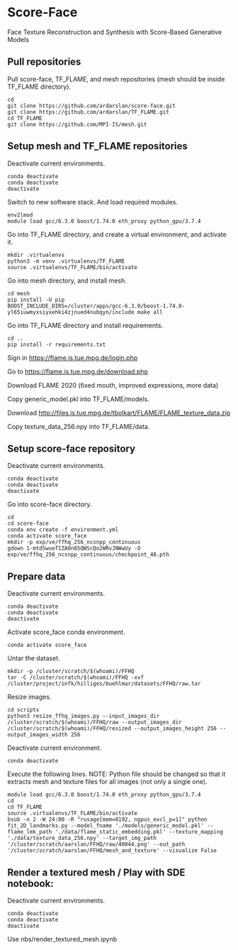 # Score-Face

Face Texture Reconstruction and Synthesis with Score-Based Generative Models

## Pull repositories

Pull score-face, TF_FLAME, and mesh repositories (mesh should be inside TF_FLAME directory).

```
cd
git clone https://github.com/ardarslan/score-face.git
git clone https://github.com/ardarslan/TF_FLAME.git
cd TF_FLAME
git clone https://github.com/MPI-IS/mesh.git
```

## Setup mesh and TF_FLAME repositories

Deactivate current environments.
```
conda deactivate
conda deactivate
deactivate
```

Switch to new software stack. And load required modules.
```
env2lmod
module load gcc/6.3.0 boost/1.74.0 eth_proxy python_gpu/3.7.4
```

Go into TF_FLAME directory, and create a virtual environment, and activate it.
```
mkdir .virtualenvs
python3 -m venv .virtualenvs/TF_FLAME
source .virtualenvs/TF_FLAME/bin/activate
```

Go into mesh directory, and install mesh.
```
cd mesh
pip install -U pip
BOOST_INCLUDE_DIRS=/cluster/apps/gcc-6.3.0/boost-1.74.0-yl65iuwmyxsiyxehki4zjnued4nubqyn/include make all
```

Go into TF_FLAME directory and install requirements.
```
cd ..
pip install -r requirements.txt
```

Sign in https://flame.is.tue.mpg.de/login.php

Go to https://flame.is.tue.mpg.de/download.php

Download FLAME 2020 (fixed mouth, improved expressions, more data)

Copy generic_model.pkl into TF_FLAME/models.

Download http://files.is.tue.mpg.de/tbolkart/FLAME/FLAME_texture_data.zip

Copy texture_data_256.npy into TF_FLAME/data.

## Setup score-face repository

Deactivate current environments.
```
conda deactivate
conda deactivate
deactivate
```

Go into score-face directory.
```
cd
cd score-face
conda env create -f environment.yml
conda activate score_face
mkdir -p exp/ve/ffhq_256_ncsnpp_continuous
gdown 1-mtdSwuefIZA0n85QWScQo2WRvJNWwUy -O exp/ve/ffhq_256_ncsnpp_continuous/checkpoint_48.pth
```

## Prepare data

Deactivate current environments.
```
conda deactivate
conda deactivate
deactivate
```

Activate score_face conda environment.
```
conda activate score_face
```

Untar the dataset.
```
mkdir -p /cluster/scratch/$(whoami)/FFHQ
tar -C /cluster/scratch/$(whoami)/FFHQ -xvf /cluster/project/infk/hilliges/buehlmar/datasets/FFHQ/raw.tar
```

Resize images.
```
cd scripts
python3 resize_ffhq_images.py --input_images_dir /cluster/scratch/$(whoami)/FFHQ/raw --output_images_dir /cluster/scratch/$(whoami)/FFHQ/resized --output_images_height 256 --output_images_width 256
```

Deactivate current environment.
```
conda deactivate
```

Execute the following lines. NOTE: Python file should be changed so that it extracts mesh and texture files for all images (not only a single one).
```
module load gcc/6.3.0 boost/1.74.0 eth_proxy python_gpu/3.7.4
cd
cd TF_FLAME
source .virtualenvs/TF_FLAME/bin/activate
bsub -n 2 -W 24:00 -R "rusage[mem=8192, ngpus_excl_p=1]" python fit_2D_landmarks.py --model_fname './models/generic_model.pkl' --flame_lmk_path './data/flame_static_embedding.pkl' --texture_mapping './data/texture_data_256.npy' --target_img_path '/cluster/scratch/aarslan/FFHQ/raw/40044.png' --out_path '/cluster/scratch/aarslan/FFHQ/mesh_and_texture' --visualize False
```

## Render a textured mesh / Play with SDE notebook:

Deactivate current environments.
```
conda deactivate
conda deactivate
deactivate
```

Use nbs/render_textured_mesh.ipynb
